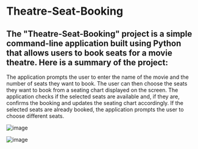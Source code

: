 # Theatre-Seat-Booking


## The "Theatre-Seat-Booking" project is a simple command-line application built using Python that allows users to book seats for a movie theatre. Here is a summary of the project:

The application prompts the user to enter the name of the movie and the number of seats they want to book. The user can then choose the seats they want to book from a seating chart displayed on the screen.
The application checks if the selected seats are available and, if they are, confirms the booking and updates the seating chart accordingly.
If the selected seats are already booked, the application prompts the user to choose different seats.

![image](https://user-images.githubusercontent.com/74094464/231960238-9356bfc3-0ac5-4c9c-8984-7a5c66c1aabd.png)

![image](https://user-images.githubusercontent.com/74094464/231960314-fba8b512-26b0-4788-979f-bc7901f28934.png)
